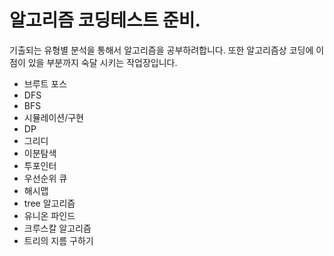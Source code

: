 # 알고리즘 코딩테스트 준비.

기출되는 유형별 분석을 통해서 알고리즘을 공부하려합니다.
또한 알고리즘상 코딩에 이점이 있을 부분까지 숙달 시키는 작업장입니다.

- 브루트 포스
- DFS
- BFS
- 시뮬레이션/구현
- DP
- 그리디
- 이분탐색
- 투포인터
- 우선순위 큐
- 해시맵
- tree 알고리즘
- 유니온 파인드
- 크루스칼 알고리즘
- 트리의 지름 구하기